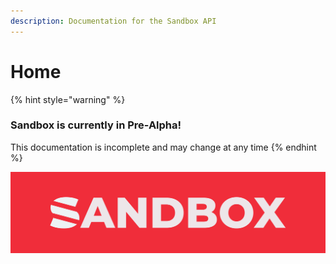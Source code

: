 ```yaml
---
description: Documentation for the Sandbox API
---
```


# Home



{% hint style="warning" %}
### Sandbox is currently in Pre-Alpha!

This documentation is incomplete and may change at any time
{% endhint %}

![](.gitbook/assets/github.png)



